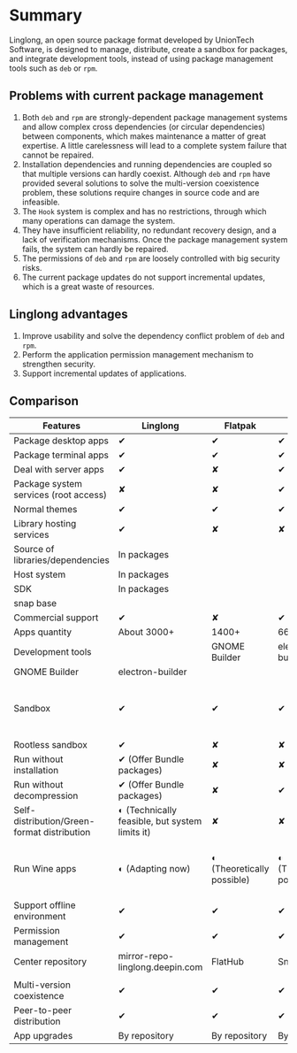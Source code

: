 <!--
SPDX-FileCopyrightText: 2023 UnionTech Software Technology Co., Ltd.

SPDX-License-Identifier: LGPL-3.0-or-later
-->

# Summary

Linglong, an open source package format developed by UnionTech Software, is designed to manage, distribute, create a sandbox for packages, and integrate development tools, instead of using package management tools such as `deb` or `rpm`.

## Problems with current package management

1. Both `deb` and `rpm` are strongly-dependent package management systems and allow complex cross dependencies (or circular dependencies) between components, which makes maintenance a matter of great expertise. A little carelessness will lead to a complete system failure that cannot be repaired.
2. Installation dependencies and running dependencies are coupled so that multiple versions can hardly coexist. Although `deb` and `rpm` have provided several solutions to solve the multi-version coexistence problem, these solutions require changes in source code and are infeasible.
3. The `Hook` system is complex and has no restrictions, through which many operations can damage the system.
4. They have insufficient reliability, no redundant recovery design, and a lack of verification mechanisms. Once the package management system fails, the system can hardly be repaired.
5. The permissions of `deb` and `rpm` are loosely controlled with big security risks.
6. The current package updates do not support incremental updates, which is a great waste of resources.

## Linglong advantages

1. Improve usability and solve the dependency conflict problem of `deb` and `rpm`.
2. Perform the application permission management mechanism to strengthen security.
3. Support incremental updates of applications.

## Comparison

| Features                                    | Linglong                                        | Flatpak                     | Snap                        | AppImage                                                  |
| ------------------------------------------- | ----------------------------------------------- | --------------------------- | --------------------------- | --------------------------------------------------------- |
| Package desktop apps                        | ✔                                              | ✔                          | ✔                          | ✔                                                        |
| Package terminal apps                       | ✔                                              | ✔                          | ✔                          | ✔                                                        |
| Deal with server apps                       | ✔                                              | ✘                          | ✔                          | ✘                                                        |
| Package system services (root access)       | ✘                                              | ✘                          | ✔                          | ✘                                                        |
| Normal themes                               | ✔                                              | ✔                          | ✔                          | ✔                                                        |
| Library hosting services                    | ✔                                              | ✘                          | ✘                          | ✘                                                        |
| Source of libraries/dependencies            | In packages                                     |                             |                             |                                                           |
| Host system                                 | In packages                                     |                             |                             |                                                           |
| SDK                                         | In packages                                     |                             |                             |                                                           |
| snap base                                   |                                                 |                             |                             |                                                           |
| Commercial support                          | ✔                                              | ✘                          | ✔                          | ✘                                                        |
| Apps quantity                               | About 3000+                                     | 1400+                       | 6600+                       | 1300+                                                     |
| Development tools                           |                                                 | GNOME Builder               | electron-builder            |                                                           |
| GNOME Builder                               | electron-builder                                |                             |                             |                                                           |
| Sandbox                                     | ✔                                              | ✔                          | ✔                          | ◐ (Not officially available, but technically feasible)   |
| Rootless sandbox                            | ✔                                              | ✘                          | ✘                          | ✘                                                        |
| Run without installation                    | ✔ (Offer Bundle packages)                      | ✘                          | ✘                          | ✔                                                        |
| Run without decompression                   | ✔ (Offer Bundle packages)                      | ✘                          | ✔                          | ✔                                                        |
| Self-distribution/Green-format distribution | ◐ (Technically feasible, but system limits it) | ✘                          | ✘                          | ✔                                                        |
| Run Wine apps                               | ◐ (Adapting now)                               | ◐ (Theoretically possible) | ◐ (Theoretically possible) | ◐ (Use LD to modify open calls, with poor compatibility) |
| Support offline environment                 | ✔                                              | ✔                          | ✔                          | ✔                                                        |
| Permission management                       | ✔                                              | ✔                          | ✔                          | ✘                                                        |
| Center repository                           | mirror-repo-linglong.deepin.com                 | FlatHub                     | Snap Store                  | AppImageHub                                               |
|                                             |                                                 |                             |                             |                                                           |
| Multi-version coexistence                   | ✔                                              | ✔                          | ✔                          | ✔                                                        |
| Peer-to-peer distribution                   | ✔                                              | ✔                          | ✔                          | ✔                                                        |
| App upgrades                                | By repository                                   | By repository               | By repository               | By official tool                                          |
